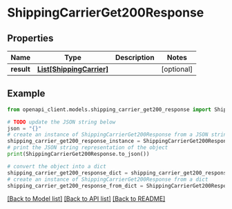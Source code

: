 # ShippingCarrierGet200Response


## Properties

Name | Type | Description | Notes
------------ | ------------- | ------------- | -------------
**result** | [**List[ShippingCarrier]**](ShippingCarrier.md) |  | [optional] 

## Example

```python
from openapi_client.models.shipping_carrier_get200_response import ShippingCarrierGet200Response

# TODO update the JSON string below
json = "{}"
# create an instance of ShippingCarrierGet200Response from a JSON string
shipping_carrier_get200_response_instance = ShippingCarrierGet200Response.from_json(json)
# print the JSON string representation of the object
print(ShippingCarrierGet200Response.to_json())

# convert the object into a dict
shipping_carrier_get200_response_dict = shipping_carrier_get200_response_instance.to_dict()
# create an instance of ShippingCarrierGet200Response from a dict
shipping_carrier_get200_response_from_dict = ShippingCarrierGet200Response.from_dict(shipping_carrier_get200_response_dict)
```
[[Back to Model list]](../README.md#documentation-for-models) [[Back to API list]](../README.md#documentation-for-api-endpoints) [[Back to README]](../README.md)


